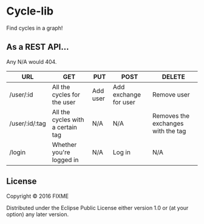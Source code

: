 # Cycle-lib

Find cycles in a graph!

## As a REST API...

Any N/A would 404.

|URL           |GET                                     |PUT       |POST                   |DELETE                              |
|--------------|----------------------------------------|----------|-----------------------|------------------------------------|
|/user/:id     | All the cycles for the user            | Add user | Add exchange for user | Remove user                        |
|/user/:id/:tag| All the cycles with a certain tag      | N/A      | N/A                   | Removes the exchanges with the tag |
|/login        | Whether you're logged in               | N/A      | Log in                | N/A                                |

## License

Copyright © 2016 FIXME

Distributed under the Eclipse Public License either version 1.0 or (at
your option) any later version.
